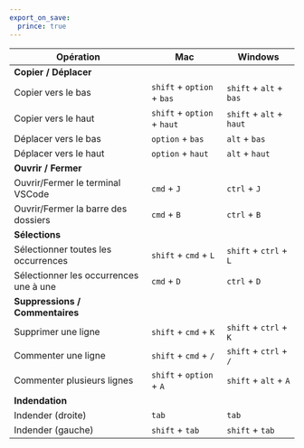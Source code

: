 ```yaml
---
export_on_save:
  prince: true
---
```


Opération | Mac | Windows
--- | --- | ---
**Copier / Déplacer** |  | 
Copier vers le bas | `shift` + `option` + `bas` | `shift` + `alt` + `bas`
Copier vers le haut | `shift` + `option` + `haut` | `shift` + `alt` + `haut`
Déplacer vers le bas | `option` + `bas` | `alt` + `bas`
Déplacer vers le haut | `option` + `haut` | `alt` + `haut`
**Ouvrir / Fermer** |  | 
Ouvrir/Fermer le terminal VSCode | `cmd` + `J` | `ctrl` + `J`
Ouvrir/Fermer la barre des dossiers | `cmd` + `B` | `ctrl` + `B`
**Sélections** |  | 
Sélectionner toutes les occurrences | `shift` + `cmd` + `L` | `shift` + `ctrl` + `L`
Sélectionner les occurrences une à une | `cmd` + `D` | `ctrl` + `D`
**Suppressions / Commentaires** |  | 
Supprimer une ligne | `shift` + `cmd` + `K` | `shift` + `ctrl` + `K`
Commenter une ligne | `shift` + `cmd` + `/` | `shift` + `ctrl` + `/`
Commenter plusieurs lignes | `shift` + `option` + `A` | `shift` + `alt` + `A`
**Indendation** |  | 
Indender (droite) | `tab` | `tab`
Indender (gauche) | `shift` + `tab` | `shift` + `tab`
